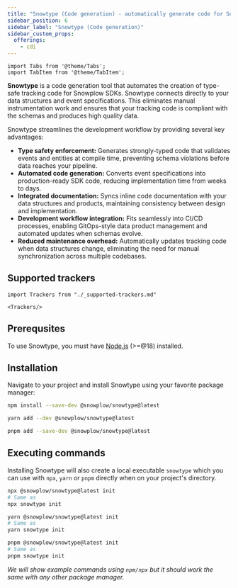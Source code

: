 ```yaml
---
title: "Snowtype (Code generation) - automatically generate code for Snowplow tracking SDKs"
sidebar_position: 6
sidebar_label: "Snowtype (Code generation)"
sidebar_custom_props:
  offerings:
    - cdi
---
```


```mdx-code-block
import Tabs from '@theme/Tabs';
import TabItem from '@theme/TabItem';
```

**Snowtype** is a code generation tool that automates the creation of type-safe tracking code for Snowplow SDKs. Snowtype connects directly to your data structures and event specifications. This eliminates manual instrumentation work and ensures that your tracking code is compliant with the schemas and produces high quality data.

Snowtype streamlines the development workflow by providing several key advantages:

- **Type safety enforcement:** Generates strongly-typed code that validates events and entities at compile time, preventing schema violations before data reaches your pipeline.
- **Automated code generation:** Converts event specifications into production-ready SDK code, reducing implementation time from weeks to days.
- **Integrated documentation:** Syncs inline code documentation with your data structures and products, maintaining consistency between design and implementation.
- **Development workflow integration:** Fits seamlessly into CI/CD processes, enabling GitOps-style data product management and automated updates when schemas evolve.
- **Reduced maintenance overhead:** Automatically updates tracking code when data structures change, eliminating the need for manual synchronization across multiple codebases.

## Supported trackers

```mdx-code-block
import Trackers from "./_supported-trackers.md"

<Trackers/>
```

## Prerequsites

To use Snowtype, you must have [Node.js](https://nodejs.org/en/) (>=@18) installed.

## Installation

Navigate to your project and install Snowtype using your favorite package manager:

<Tabs groupId="package-manager">
  <TabItem value="npm" label="npm" default>

```bash
npm install --save-dev @snowplow/snowtype@latest
```

  </TabItem>
  <TabItem value="yarn" label="Yarn">

```bash
yarn add --dev @snowplow/snowtype@latest
```

  </TabItem>
  <TabItem value="pnpm" label="pnpm">

```bash
pnpm add --save-dev @snowplow/snowtype@latest
```

  </TabItem>
</Tabs>

## Executing commands

Installing Snowtype will also create a local executable `snowtype` which you can use with `npx`, `yarn` or `pnpm` directly when on your project's directory.

<Tabs groupId="example-commands">
  <TabItem value="npm" label="npm" default>

```bash
npx @snowplow/snowtype@latest init
# Same as
npx snowtype init
```

  </TabItem>
  <TabItem value="yarn" label="Yarn">

```bash
yarn @snowplow/snowtype@latest init
# Same as
yarn snowtype init
```

  </TabItem>
  <TabItem value="pnpm" label="pnpm">

```bash
pnpm @snowplow/snowtype@latest init
# Same as
pnpm snowtype init
```

  </TabItem>
</Tabs>

_We will show example commands using `npm/npx` but it should work the same with any other package manager._

